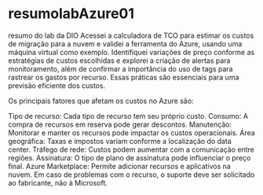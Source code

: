 # resumolabAzure01
resumo do lab da DIO
Acessei a calculadora de TCO para estimar os custos de migração para a nuvem e validei a ferramenta do Azure, usando uma máquina virtual como exemplo. Identifiquei variações de preço conforme as estratégias de custos escolhidas e explorei a criação de alertas para monitoramento, além de confirmar a importância do uso de tags para rastrear os gastos por recurso. Essas práticas são essenciais para uma previsão eficiente dos custos.

Os principais fatores que afetam os custos no Azure são:

Tipo de recurso: Cada tipo de recurso tem seu próprio custo.
Consumo: A compra de recursos em reserva pode gerar descontos.
Manutenção: Monitorar e manter os recursos pode impactar os custos operacionais.
Área geográfica: Taxas e impostos variam conforme a localização do data center.
Tráfego de rede: Custos podem aumentar com a comunicação entre regiões.
Assinatura: O tipo de plano de assinatura pode influenciar o preço final.
Azure Marketplace:
Permite adicionar recursos e aplicativos na nuvem. Em caso de problemas com o recurso, o suporte deve ser solicitado ao fabricante, não à Microsoft.
